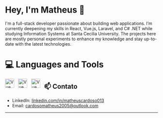 # Hey, I'm Matheus 👋

I'm a full-stack developer passionate about building web applications. I’m currently deepening my skills in React, Vue.js, Laravel, and C# .NET while studying Information Systems at Santa Cecilia University. The projects here are mostly personal experiments to enhance my knowledge and stay up-to-date with the latest technologies.

# 💻 Languages and Tools
 <img align="left" alt="Vue" width="30px" style="padding-right:10px;" src="https://cdn.jsdelivr.net/gh/devicons/devicon@latest/icons/vuejs/vuejs-original.svg" />
 <img align="left" alt="Vue" width="30px" style="padding-right:10px;" src="https://cdn.jsdelivr.net/gh/devicons/devicon@latest/icons/react/react-original.svg" />
 <img align="left" alt="Vue" width="30px" style="padding-right:10px;" src="https://cdn.jsdelivr.net/gh/devicons/devicon@latest/icons/javascript/javascript-original.svg" />

## 📫 Contato

- LinkedIn: [linkedin.com/in/matheuscardoso013](https://linkedin.com/in/matheuscardoso013)
- Email: cardosomatheus2005@outlook.com

---
